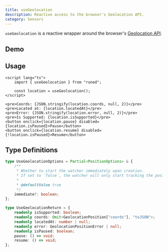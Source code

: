 ```yaml
---
title: useGeolocation
description: Reactive access to the browser's Geolocation API.
category: Sensors
---
```


<script>
import Demo from '$lib/components/demos/use-geolocation.svelte';
</script>

`useGeolocation` is a reactive wrapper around the browser's
[Geolocation API](https://developer.mozilla.org/en-US/docs/Web/API/Geolocation_API).

## Demo

<Demo />

## Usage

```svelte
<script lang="ts">
	import { useGeolocation } from "runed";

	const location = useGeolocation();
</script>

<pre>Coords: {JSON.stringify(location.coords, null, 2)}</pre>
<pre>Located at: {location.locatedAt}</pre>
<pre>Error: {JSON.stringify(location.error, null, 2)}</pre>
<pre>Is Supported: {location.isSupported}</pre>
<button onclick={location.pause} disabled={location.isPaused}>Pause</button>
<button onclick={location.resume} disabled={!location.isPaused}>Resume</button>
```

## Type Definitions

```ts
type UseGeolocationOptions = Partial<PositionOptions> & {
	/**
	 * Whether to start the watcher immediately upon creation.
	 * If set to `false`, the watcher will only start tracking the position when `resume()` is called.
	 *
	 * @defaultValue true
	 */
	immediate?: boolean;
};

type UseGeolocationReturn = {
	readonly isSupported: boolean;
	readonly coords: Omit<GeolocationPosition["coords"], "toJSON">;
	readonly locatedAt: number | null;
	readonly error: GeolocationPositionError | null;
	readonly isPaused: boolean;
	pause: () => void;
	resume: () => void;
};
```

```

```
